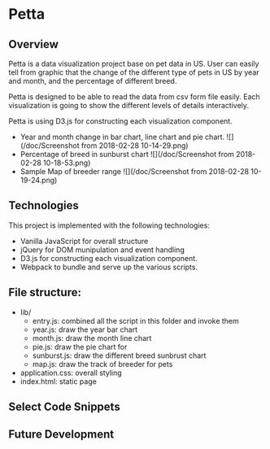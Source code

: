 # Petta
## Overview
Petta is a data visualization project base on pet data in US. User can easily tell from graphic that the change of the different type of pets in US by year and month, and the percentage of different breed.

Petta is designed to be able to read the data from csv form file easily. Each visualization is going to show the different levels of details interactively.

Petta is using D3.js for constructing each visualization component.
* Year and month change in bar chart, line chart and pie chart.
![](/doc/Screenshot from 2018-02-28 10-14-29.png)
* Percentage of breed in sunburst chart
![](/doc/Screenshot from 2018-02-28 10-18-53.png)
* Sample Map of breeder range
![](/doc/Screenshot from 2018-02-28 10-19-24.png)

## Technologies
This project is implemented with the following technologies:
* Vanilla JavaScript for overall structure
* jQuery for DOM munipulation and event handling
* D3.js for constructing each visualization component.
* Webpack to bundle and serve up the various scripts.

## File structure:
* lib/
  * entry.js: combined all the script in this folder and invoke them
  * year.js: draw the year bar chart
  * month.js: draw the month line chart
  * pie.js: draw the pie chart for
  * sunburst.js: draw the different breed sunbrust chart
  * map.js: draw the track of breeder for pets
* application.css: overall styling
* index.html: static page

## Select Code Snippets


## Future Development
